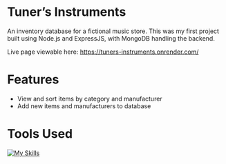 # Tuner’s Instruments

An inventory database for a fictional music store. This was my first project built using Node.js and ExpressJS, with MongoDB handling the backend. 

Live page viewable here: https://tuners-instruments.onrender.com/

# Features
- View and sort items by category and manufacturer
- Add new items and manufacturers to database

# Tools Used
[![My Skills](https://skillicons.dev/icons?i=nodejs,express,mongodb)](https://skillicons.dev)
